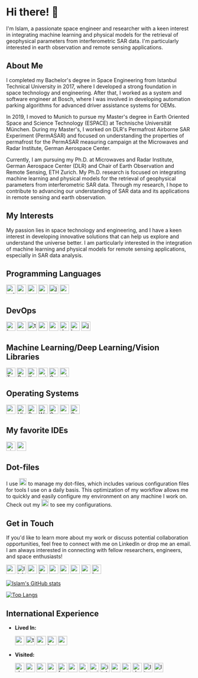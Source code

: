 # Hi there! 👋

I'm Islam, a passionate space engineer and researcher with a keen interest in integrating machine learning and physical models for the retrieval of geophysical parameters from interferometric SAR data. I'm particularly interested in earth observation and remote sensing applications.

<!-- <p align="center">&nbsp;<img align="center" src="https://github-readme-stats.vercel.app/api?username=islamalam&show_icons=true&locale=en&theme=dark" alt="islamalam" /></p> -->

## About Me

I completed my Bachelor's degree in Space Engineering from Istanbul Technical University in 2017, where I developed a strong foundation in space technology and engineering. After that, I worked as a system and software engineer at Bosch, where I was involved in developing automation parking algorithms for advanced driver assistance systems for OEMs.

In 2019, I moved to Munich to pursue my Master's degree in Earth Oriented Space and Science Technology (ESPACE) at Technische Universität München. During my Master's, I worked on DLR's Permafrost Airborne SAR Experiment (PermASAR) and focused on understanding the properties of permafrost for the PermASAR measuring campaign at the Microwaves and Radar Institute, German Aerospace Center.

Currently, I am pursuing my Ph.D. at Microwaves and Radar Institute, German Aerospace Center (DLR) and Chair of Earth Observation and Remote Sensing, ETH Zurich. My Ph.D. research is focused on integrating machine learning and physical models for the retrieval of geophysical parameters from interferometric SAR data. Through my research, I hope to contribute to advancing our understanding of SAR data and its applications in remote sensing and earth observation.

## My Interests

My passion lies in space technology and engineering, and I have a keen interest in developing innovative solutions that can help us explore and understand the universe better. I am particularly interested in the integration of machine learning and physical models for remote sensing applications, especially in SAR data analysis.

## Programming Languages

[<img src="https://img.shields.io/badge/Python-3776AB?style=for-the-badge&logo=python&logoColor=white" alt="python" height="25"/>](https://www.python.org/)
[<img src="https://img.shields.io/badge/C-00599C?style=for-the-badge&logo=c&logoColor=white" alt="c" height="25"/>](<https://en.wikipedia.org/wiki/C_(programming_language)>)
[<img src="https://img.shields.io/badge/C++-00599C?style=for-the-badge&logo=c%2B%2B&logoColor=white" alt="c++" height="25"/>](https://isocpp.org/)
[<img src="https://img.shields.io/badge/MATLAB-0076A8?style=for-the-badge&logo=mathworks&logoColor=white" alt="matlab" height="25"/>](https://www.mathworks.com/products/matlab.html)
[<img src="https://img.shields.io/badge/Java-ED8B00?style=for-the-badge&logo=java&logoColor=white" alt="java" height="25"/>](https://www.java.com/)
[<img src="https://img.shields.io/badge/R-276DC3?style=for-the-badge&logo=r&logoColor=white" alt="r" height="25"/>](https://www.r-project.org/)


<!-- [<img src="https://img.shields.io/badge/C%23-239120?style=for-the-badge&logo=c-sharp&logoColor=white" alt="c#" height="25"/>](https://docs.microsoft.com/en-us/dotnet/csharp/)
[<img src="https://img.shields.io/badge/JavaScript-F7DF1E?style=for-the-badge&logo=javascript&logoColor=black" alt="javascript" height="25"/>](https://developer.mozilla.org/en-US/docs/Web/JavaScript)
[<img src="https://img.shields.io/badge/TypeScript-007ACC?style=for-the-badge&logo=typescript&logoColor=white" alt="typescript" height="25"/>](https://www.typescriptlang.org/)
[<img src="https://img.shields.io/badge/Rust-black?style=for-the-badge&logo=rust&logoColor=#E57324" alt="rust" height="25"/>](https://www.rust-lang.org/)
[<img src="https://img.shields.io/badge/Kotlin-0095D5?style=for-the-badge&logo=kotlin&logoColor=white" alt="kotlin" height="25"/>](https://kotlinlang.org/)
[<img src="https://img.shields.io/badge/Swift-FA7343?style=for-the-badge&logo=swift&logoColor=white" alt="swift" height="25"/>](https://swift.org/) -->

## DevOps

<!-- [<img src="https://img.shields.io/static/v1?style=for-the-badge&message=GNU+Bash&color=4EAA25&logo=GNU+Bash&logoColor=FFFFFF&label=" alt="bash" height="25"/>](https://www.gnu.org/software/bash/) -->

[<img src="https://img.shields.io/badge/bash-4EAA25?style=for-the-badge&logo=gnu-bash&logoColor=white" alt="bash" height="25"/>](https://www.gnu.org/software/bash/)
[<img src="https://img.shields.io/badge/zsh-4EAA25?style=for-the-badge&logo=zsh&logoColor=white" alt="zsh" height="25"/>](https://www.zsh.org/)
[<img src="https://img.shields.io/badge/tmux-1BB91F?style=for-the-badge&logo=tmux&logoColor=white" alt="tmux" height="25"/>](https://github.com/tmux/tmux)
[<img src="https://img.shields.io/badge/Amazon%20AWS-232F3E?style=for-the-badge&logo=amazon-aws&logoColor=white" alt="aws" height="25"/>](https://aws.amazon.com/)
[<img src="https://img.shields.io/badge/Google%20Cloud-4285F4?style=for-the-badge&logo=google-cloud&logoColor=white" alt="google-cloud" height="25"/>](https://cloud.google.com/)
[<img src="https://img.shields.io/badge/Docker-2496ED?style=for-the-badge&logo=docker&logoColor=white" alt="docker" height="25"/>](https://www.docker.com/)
[<img src="https://img.shields.io/badge/Kubernetes-326CE5?style=for-the-badge&logo=kubernetes&logoColor=white" alt="kubernetes" height="25"/>](https://kubernetes.io/)
[<img src="https://img.shields.io/badge/Jenkins-D24939?style=for-the-badge&logo=jenkins&logoColor=white" alt="jenkins" height="25"/>](https://www.jenkins.io/)

## Machine Learning/Deep Learning/Vision Libraries

[<img src="https://img.shields.io/badge/TensorFlow-FF6F00?style=for-the-badge&logo=tensorflow&logoColor=white" alt="TensorFlow" height="25"/>](https://www.tensorflow.org/)
[<img src="https://img.shields.io/badge/PyTorch-EE4C2C?style=for-the-badge&logo=pytorch&logoColor=white" alt="PyTorch" height="25"/>](https://pytorch.org/)
[<img src="https://img.shields.io/badge/Keras-D00000?style=for-the-badge&logo=keras&logoColor=white" alt="Keras" height="25"/>](https://keras.io/)
[<img src="https://img.shields.io/badge/scikit--learn-F7931E?style=for-the-badge&logo=scikit--learn&logoColor=white" alt="scikit-learn" height="25"/>](https://scikit-learn.org/stable/)
[<img src="https://img.shields.io/badge/OpenCV-5C3EE8?style=for-the-badge&logo=opencv&logoColor=white" alt="OpenCV" height="25"/>](https://opencv.org/)
[<img src="https://img.shields.io/badge/scikit--image-0C449C?style=for-the-badge&logo=scikit-image&logoColor=white" alt="scikit-image" height="25"/>](https://scikit-image.org/)

## Operating Systems

[<img src="https://img.shields.io/badge/macOS-000000?style=for-the-badge&logo=macos&logoColor=white" alt="macOS" height="25"/>](https://www.apple.com/macos/)
[<img src="https://img.shields.io/badge/Ubuntu-E95420?style=for-the-badge&logo=ubuntu&logoColor=white" alt="Ubuntu" height="25"/>](https://ubuntu.com/)
[<img src="https://img.shields.io/badge/Red_Hat-EE0000?style=for-the-badge&logo=red-hat&logoColor=white" alt="Red Hat" height="25"/>](https://www.redhat.com/en)
[<img src="https://img.shields.io/badge/Windows-0078D6?style=for-the-badge&logo=windows&logoColor=white" alt="Windows" height="25"/>](https://www.microsoft.com/en-us/windows)
[<img src="https://img.shields.io/badge/OpenWrt-00B5E2?style=for-the-badge&logo=OpenWrt&logoColor=white" alt="OpenWrt" height="25"/>](https://openwrt.org/)
[<img src="https://img.shields.io/badge/openSUSE-%2364B345?style=for-the-badge&logo=openSUSE&logoColor=white" alt="openSUSE" height="25"/>](https://www.opensuse.org/)
[<img src="https://img.shields.io/badge/Debian-A81D33?style=for-the-badge&logo=debian&logoColor=white" alt="Debian" height="25"/>](https://www.debian.org/)

## My favorite IDEs

[<img src="https://img.shields.io/badge/Visual%20Studio%20Code-007ACC?style=for-the-badge&logo=visual-studio-code&logoColor=white" alt="visual-studio-code" height="25"/>](https://code.visualstudio.com/)
[<img src="https://img.shields.io/badge/Neovim-57A143?style=for-the-badge&logo=neovim&logoColor=white" alt="neovim" height="25"/>](https://neovim.io/)

## Dot-files

I use [<img src="https://img.shields.io/badge/Chezmoi-4EAFB2?style=for-the-badge&logo=arch-linux&logoColor=white" alt="chezmoi" height="20"/>](https://github.com/twpayne/chezmoi) to manage my dot-files, which includes various configuration files for tools I use on a daily basis. This optimization of my workflow allows me to quickly and easily configure my environment on any machine I work on. Check out my [<img src="https://img.shields.io/badge/dot--files-000000?style=for-the-badge&logo=github&logoColor=white" alt="dotfiles" height="20"/>](https://github.com/IslamAlam/dotfiles)
to see my configurations.


<!-- ## Projects

- [Project 1](link_to_project_1): Brief description of project 1.
- [Project 2](link_to_project_2): Brief description of project 2.
- [Project 3](link_to_project_3): Brief description of project 3.

## Skills

- Python
- MATLAB
- C/C++
- Machine Learning
- Remote Sensing -->

## Get in Touch

<!-- If you'd like to learn more about my work or discuss potential collaboration opportunities, feel free to connect with me on [LinkedIn](link_to_linkedin_profile) or drop me an email at [Your Email Address]. You can also check out my [research papers](link_to_research_papers) or follow me on [Twitter](link_to_twitter_profile) to stay updated on my latest projects and interests. I am always interested in connecting with fellow researchers, engineers, and space enthusiasts! -->

If you'd like to learn more about my work or discuss potential collaboration opportunities, feel free to connect with me on LinkedIn or drop me an email. I am always interested in connecting with fellow researchers, engineers, and space enthusiasts!

<!-- ## Get in Touch

If you'd like to learn more about my work or discuss potential collaboration opportunities, feel free to connect with me on LinkedIn or drop me an email at [Your Email Address]. I am always interested in connecting with fellow researchers, engineers, and space enthusiasts! -->

<!-- ## Reach Me -->

<!-- [<img src="https://img.shields.io/badge/Email-D14836?style=for-the-badge&logo=gmail&logoColor=white" alt="email" height="25"/>](mailto:youremail@example.com)
[<img src="https://img.shields.io/badge/LinkedIn-0077B5?style=for-the-badge&logo=linkedin&logoColor=white" alt="linkedin" height="25"/>](https://www.linkedin.com/in/yourusername/)
[<img src="https://img.shields.io/badge/Website-4285F4?style=for-the-badge&logo=google-chrome&logoColor=white" alt="website" height="25"/>](https://yourwebsite.com/)
[<img src="https://img.shields.io/badge/Keybase-33A0FF?style=for-the-badge&logo=keybase&logoColor=white" alt="keybase" height="25"/>](https://keybase.io/yourusername/)
[<img src="https://img.shields.io/badge/ResearchGate-00CCBB?style=for-the-badge&logo=researchgate&logoColor=white" alt="researchgate" height="25"/>](https://www.researchgate.net/profile/yourusername)
[<img src="https://img.shields.io/badge/Google%20Scholar-4285F4?style=for-the-badge&logo=google-scholar&logoColor=white" alt="google-scholar" height="25"/>](https://scholar.google.com/citations?user=yourid)
[<img src="https://img.shields.io/badge/ORCID-A6CE39?style=for-the-badge&logo=orcid&logoColor=white" alt="orcid" height="25"/>](https://orcid.org/yourid)
[<img src="https://img.shields.io/badge/Scopus-E2B31F?style=for-the-badge&logo=scopus&logoColor=white" alt="scopus" height="25"/>](https://www.scopus.com/authid/detail.uri?authorId=yourid) -->

[<img src="https://img.shields.io/badge/Email-D14836?style=for-the-badge&logo=gmail&logoColor=white" alt="email" height="25"/>](mailto:islam@imansour.netm)
[<img src="https://img.shields.io/badge/LinkedIn-0077B5?style=for-the-badge&logo=linkedin&logoColor=white" alt="linkedin" height="25"/>](https://www.linkedin.com/in/islammansour/)
[<img src="https://img.shields.io/badge/Website-4285F4?style=for-the-badge&logo=google-chrome&logoColor=white" alt="website" height="25"/>](https://imansour.net/)
[<img src="https://img.shields.io/badge/Keybase-33A0FF?style=for-the-badge&logo=keybase&logoColor=white" alt="keybase" height="25"/>](https://keybase.io/imansour/)
[<img src="https://img.shields.io/badge/ResearchGate-00CCBB?style=for-the-badge&logo=researchgate&logoColor=white" alt="researchgate" height="25"/>](https://www.researchgate.net/profile/Islam-Mansour)
[<img src="https://img.shields.io/badge/Google%20Scholar-4285F4?style=for-the-badge&logo=google-scholar&logoColor=white" alt="google-scholar" height="25"/>](https://scholar.google.com/citations?user=y3RLM0wAAAAJ)
[<img src="https://img.shields.io/badge/ORCID-A6CE39?style=for-the-badge&logo=orcid&logoColor=white" alt="orcid" height="25"/>](https://orcid.org/0000-0003-3114-6515)
[<img src="https://img.shields.io/badge/Scopus-E2B31F?style=for-the-badge&logo=scopus&logoColor=white" alt="scopus" height="25"/>](https://www.scopus.com/authid/detail.uri?authorId=56528028400)
[<img src="https://img.shields.io/keybase/pgp/imansour?style=for-the-badge&logo=keybase&logoColor=white" alt="keybase" height="25"/>](https://keybase.io/imansour)


[![Islam's GitHub stats](https://github-readme-stats.vercel.app/api?username=IslamAlam&show_icons=true&count_private=true&theme=transparent)](https://github.com/anuraghazra/github-readme-stats)

<!-- [![Top Langs](https://github-readme-stats.vercel.app/api/top-langs/?username=IslamAlam&langs_count=8)](https://github.com/anuraghazra/github-readme-stats) -->

[![Top Langs](https://github-readme-stats.vercel.app/api/top-langs/?username=IslamAlam&hide=javascript,html,jupyter%20notebook&layout=compact&theme=transparent)](https://github.com/anuraghazra/github-readme-stats)

<!-- ![Profile Picture](profile_picture.jpg) -->

<!-- <img src="https://media.licdn.com/dms/image/C4E03AQEw6Avz3AlfUA/profile-displayphoto-shrink_800_800/0/1634291831609?e=2147483647&v=beta&t=RbCGaqS_-vScEqakBKmCyCuIh2JmTBH1eupHmc9qgJA" alt="profile_picture" style="border-radius: 50%; width: 150px; height: 150px;">

![profile_picture](https://media.licdn.com/dms/image/C4E03AQEw6Avz3AlfUA/profile-displayphoto-shrink_800_800/0/1634291831609?e=2147483647&v=beta&t=RbCGaqS_-vScEqakBKmCyCuIh2JmTBH1eupHmc9qgJA){: .rounded}
 -->
<!-- 
[<img src="https://media.licdn.com/dms/image/C4E03AQEw6Avz3AlfUA/profile-displayphoto-shrink_800_800/0/1634291831609?e=2147483647&v=beta&t=RbCGaqS_-vScEqakBKmCyCuIh2JmTBH1eupHmc9qgJA" alt="profile_picture" style="border-radius: 50%; width: 150px; height: 150px;">](https://imansour.net/)
 -->
 
## International Experience

- **Lived In:** 


  [<img src="https://img.shields.io/badge/🇪🇬-Egypt-000000?style=for-the-badge&logo=flag-icon&logoColor=white" alt="egypt" height="25"/>](https://en.wikipedia.org/wiki/Egypt)
  [<img src="https://img.shields.io/badge/🇹🇷-Turkey-FF0000?style=for-the-badge&logo=flag-icon&logoColor=white" alt="turkey" height="25"/>](https://en.wikipedia.org/wiki/Turkey)
  [<img src="https://img.shields.io/badge/🇨🇿-Czechia-FFC100?style=for-the-badge&logo=flag-icon&logoColor=white" alt="czechia" height="25"/>](https://en.wikipedia.org/wiki/Czech_Republic)
  [<img src="https://img.shields.io/badge/🇭🇺-Hungary-008000?style=for-the-badge&logo=flag-icon&logoColor=white" alt="hungary" height="25"/>](https://en.wikipedia.org/wiki/Hungary)
  [<img src="https://img.shields.io/badge/🇩🇪-Germany-000000?style=for-the-badge&logo=flag-icon&logoColor=white" alt="germany" height="25"/>](https://en.wikipedia.org/wiki/Germany)

- **Visited:**

  [<img src="https://img.shields.io/badge/🇸🇰-Slovakia-ED1C24?style=for-the-badge&logo=flag-icon&logoColor=white" alt="slovakia" height="25"/>](https://en.wikipedia.org/wiki/Slovakia)
  [<img src="https://img.shields.io/badge/🇦🇹-Austria-ED2939?style=for-the-badge&logo=flag-icon&logoColor=white" alt="austria" height="25"/>](https://en.wikipedia.org/wiki/Austria)
  [<img src="https://img.shields.io/badge/🇨🇭-Switzerland-FFD700?style=for-the-badge&logo=flag-icon&logoColor=white" alt="switzerland" height="25"/>](https://en.wikipedia.org/wiki/Switzerland)
  [<img src="https://img.shields.io/badge/🇪🇸-Spain-FFC400?style=for-the-badge&logo=flag-icon&logoColor=white" alt="spain" height="25"/>](https://en.wikipedia.org/wiki/Spain)
  [<img src="https://img.shields.io/badge/🇫🇷-France-0051A5?style=for-the-badge&logo=flag-icon&logoColor=white" alt="france" height="25"/>](https://en.wikipedia.org/wiki/France)
  [<img src="https://img.shields.io/badge/🇵🇹-Portugal-0072C6?style=for-the-badge&logo=flag-icon&logoColor=white" alt="portugal" height="25"/>](https://en.wikipedia.org/wiki/Portugal)
  [<img src="https://img.shields.io/badge/🇺🇸-United%20States-3C3B6E?style=for-the-badge&logo=flag-icon&logoColor=white" alt="united states" height="25"/>](https://en.wikipedia.org/wiki/United_States)
  [<img src="https://img.shields.io/badge/🇬🇧-United%20Kingdom-00247D?style=for-the-badge&logo=flag-icon&logoColor=white" alt="united kingdom" height="25"/>](https://en.wikipedia.org/wiki/United_Kingdom)
  [<img src="https://img.shields.io/badge/🇮🇹-Italy-CE1126?style=for-the-badge&logo=flag-icon&logoColor=white" alt="italy" height="25"/>](https://en.wikipedia.org/wiki/Italy)
  [<img src="https://img.shields.io/badge/🇷🇸-Serbia-0F4D92?style=for-the-badge&logo=flag-icon&logoColor=white" alt="serbia" height="25"/>](https://en.wikipedia.org/wiki/Serbia)
  [<img src="https://img.shields.io/badge/🇸🇪-Sweden-006AA7?style=for-the-badge&logo=flag-icon&logoColor=white" alt="sweden" height="25"/>](https://en.wikipedia.org/wiki/Sweden)
  [<img src="https://img.shields.io/badge/🇩🇰-Denmark-FFD700?style=for-the-badge&logo=flag-icon&logoColor=white" alt="denmark" height="25"/>](https://en.wikipedia.org/wiki/Denmark)
  [<img src="https://img.shields.io/badge/🇱🇮-Liechtenstein-ED2939?style=for-the-badge&logo=flag-icon&logoColor=white" alt="liechtenstein" height="25"/>](https://en.wikipedia.org/wiki/Liechtenstein)
  [<img src="https://img.shields.io/badge/🇱🇺-Luxembourg-ED1C24?style=for-the-badge&logo=flag-icon&logoColor=white" alt="luxembourg" height="25"/>](https://en.wikipedia.org/wiki/Luxembourg)


 
<!-- - **Lived In:** 
  [<img src="https://img.shields.io/badge/🇪🇬-Egypt-000000?style=for-the-badge&logo=flag-icon&logoColor=white" alt="egypt" height="20"/>](https://en.wikipedia.org/wiki/Egypt)
  [<img src="https://img.shields.io/badge/🇹🇷-Turkey-FF0000?style=for-the-badge&logo=flag-icon&logoColor=white" alt="turkey" height="20"/>](https://en.wikipedia.org/wiki/Turkey)
  [<img src="https://img.shields.io/badge/Czechia-FFC100?style=for-the-badge&logo=flag-icon&logoColor=white" alt="czechia" height="20"/>](https://en.wikipedia.org/wiki/Czech_Republic)
  [<img src="https://img.shields.io/badge/Hungary-008000?style=for-the-badge&logo=flag-icon&logoColor=white" alt="hungary" height="20"/>](https://en.wikipedia.org/wiki/Hungary)
  [<img src="https://img.shields.io/badge/Germany-000000?style=for-the-badge&logo=flag-icon&logoColor=white" alt="germany" height="20"/>](https://en.wikipedia.org/wiki/Germany)

  [<img src="https://img.shields.io/badge/Egypt-000000?style=for-the-badge&logo=🇪🇬&logoColor=white" alt="egypt" height="20"/>](https://en.wikipedia.org/wiki/Egypt)

- **Visited:** 
  [<img src="https://img.shields.io/badge/Slovakia-ED1C24?style=for-the-badge&logo=flag-icon&logoColor=white" alt="slovakia" height="20"/>](https://en.wikipedia.org/wiki/Slovakia)
  [<img src="https://img.shields.io/badge/Austria-ED2939?style=for-the-badge&logo=flag-icon&logoColor=white" alt="austria" height="20"/>](https://en.wikipedia.org/wiki/Austria)
  [<img src="https://img.shields.io/badge/Switzerland-FFD700?style=for-the-badge&logo=flag-icon&logoColor=white" alt="switzerland" height="20"/>](https://en.wikipedia.org/wiki/Switzerland)
  [<img src="https://img.shields.io/badge/Spain-FFC400?style=for-the-badge&logo=flag-icon&logoColor=white" alt="spain" height="20"/>](https://en.wikipedia.org/wiki/Spain)
  [<img src="https://img.shields.io/badge/France-0051A5?style=for-the-badge&logo=flag-icon&logoColor=white" alt="france" height="20"/>](https://en.wikipedia.org/wiki/France)
  [<img src="https://img.shields.io/badge/Portugal-0072C6?style=for-the-badge&logo=flag-icon&logoColor=white" alt="portugal" height="20"/>](https://en.wikipedia.org/wiki/Portugal)
  [<img src="https://img.shields.io/badge/United%20States-002244?style=for-the-badge&logo=flag-icon&logoColor=white" alt="usa" height="20"/>](https://en.wikipedia.org/wiki/United_States)
  [<img src="https://img.shields.io/badge/United%20Kingdom-00247D?style=for-the-badge&logo=flag-icon&logoColor=white" alt=" -->

